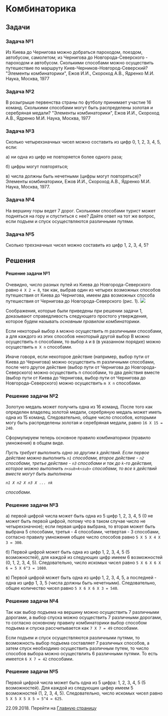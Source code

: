 # Комбинаторика



## Задачи

### Задача №1

Из Киева до Чернигова можно добраться пароходом, поездом, автобусом, самолетом; из Чернигова до Новгорода-Северского - пароходом и автобусом. Сколькими способами можно осуществить путешествие по маршруту Киев-Черников-Новгород-Северский? "Элементы комбинаторики", Ежов И.И., Скороход А.В., Ядренко М.И. Наука, Москва, 1977

### Задача №2

В розыгрыше первенства страны по футболу принимает участие 16 команд. Сколькими способами могут быть распределены золотая и серебряная медали? "Элементы комбинаторики", Ежов И.И., Скороход А.В., Ядренко М.И. Наука, Москва, 1977

### Задача №3

Сколько четырехзначных чисел можно составить из цифр 0, 1, 2, 3, 4, 5, если:

а) ни одна из цифр не повторяется более одного раза;

б) цифры могут повторяться;

в) числа должны быть нечетными (цифры могут повторяться)? Элементы комбинаторики, Ежов И.И., Скороход А.В., Ядренко М.И. Наука, Москва, 1977.

### Задача №4

На вершину горы ведет 7 дорог. Сколькими способами турист может подняться на гору и спуститься с нее? Дайте ответ на тот же вопрос, если подъем и спуск осуществляются различными путями.

### Задача №5

Сколько трехзначных чисел можно составить из цифр 1, 2, 3, 4, 5?

## Решения

#### Решение задачи №1

Очевидно, число разных путей из Киева до Новгорода-Северского равно `4 Х 2 = 8`, так как, выбрав один из четырех возможных способов путешествия от Киева до Чернигова, имеем два возможных способа путешествия от Чернигова до Новгорода-Северского (рис. 1). ![](https://lh3.googleusercontent.com/Q7LtcojkE1ws-004sLfmvAkXz9fKLaHHU7xzxAGel_UskuWi7c4ZJ8GdK68C9OkTAQSt9yWMW17fKRw4zbKU6jurD8CiZKU8uBGGA1gwxQ24_lWYmqF8vvLRRnRNaKUWMXLJoGABt5RU8XROjcGjHX-XLc2Q97j5KTEwkwOUbEkP0jbkhPMh_eUQEwLHO9QWBzjKm_P959s2UHSaNl0DSWG2VJRlAenW74pvON8U85LLyb29onJzet3qQZKOxb4-KJxTLu-qRso1Rst3LnQjei2J16O8T2B00dnSg6N0ALYtQVRWNjHWqbKe_8zXhlCLn19l7EGBW9AiHBnMxb65C2tuSSpuSsHwrcSAM9LS5s5n97kkL7lRjJC89k-z1792VErk6JJkdVAV1uiGCdJQj3SgUvZoZk5in-49Etz4M2mw0dJddlI-9jG_WEKhf7cXRtugdQVZbEqj000dZE4n_8FReGCSQF6sDk7XX7qOiVnbmCPYtvziL388gSbCxamktLaxv0cenG2OUBV6jeouhjdsoYXSP83dG94n3bqqQbpTW1aYXdpsUX06lBJt9xA3yseG3HQdfpii6lAwxjq-i-GE1kyVK21ymqb41gwp0BJYVEuNKAZWU1kbbK2YtIsTT0913ZY7VkW4PhP2PzndjpusumXrMTso=w1125-h307-no)

Соображения, которые были приведены при решении задачи 1, доказывают справедливость следующего простого утверждения, которое будем называть _основным правилом комбинаторики_.

Если некоторый выбор `А` можно осуществить m различными способами, а для каждого из этих способов некоторый другой выбор B можно осуществить n способами, то выбор `A` и `B` (в указанном порядке) можно осуществить `m Х n` способами.

Иначе говоря, если некоторое действие (например, выбор пути от Киева до Чернигова) можно осуществить m различными способами, после чего другое действие (выбор пути от Чернигова до Новгорода-Северского) можно осуществить n способами, то два действия вместе (выбор пути от Киева до Чернигова, выбор пути от Чернигова до Новгорода-Северского) можно осуществить `m Х n` способами.

### Решение задачи №2

Золотую медаль может получить одна из 16 команд. После того как определен владелец золотой медали, серебряную медаль может иметь одна из 15 команд. Следовательно, общее число способов, которыми могу быть распределены золотая и серебряная медали, равно `16 X 15 = 240`.

Сформулируем теперь основное правило комбинаторики (правило умножения) в общем виде.

*Пусть требует выполнить одно за другим `k` действий. Если первое действие можно выполнить `n1` способами, второе действие - `n2` способами, третье действие - `n3` способами и так до `k`-го действия, которое можно выполнить `n<sub>k<sub>` способами, то все `k` действий вместе могут быть выполнены*

*`n1 X n2 X n3 X ... nk`*

*способами*.

### Решение задачи №3

а) первой цифрой числа может быть одна из 5 цифр 1, 2, 3, 4, 5 (0 не может быть первой цифрой, потому что в таком случае число не четырехзначное); если первая цифра выбрана, то вторая может быть выбрана 5 способами, третья - 4 способами, четвертая - 3 способами, согласно правилу умножения общее число способов равно `5 X 5 X 4 X 3 = 300`.

б) Первой цифрой может быть одна из цифр 1, 2, 3, 4, 5 (5 возможностей), для каждой из следующих цифр имеем 6 возможностей (0, 1, 2, 3, 4, 5). Следовательно, число искомых чисел равно `5 Х 6 Х 6 Х 6 = 5 Х 6^3 = 1080`.

в) Первой цифрой может быть одна из цифр 1, 2, 3, 4, 5, а последней - одна из цифр 1, 3, 5 (числа должны быть нечетными). Следовательно, общее количество чисел равно `5 Х 6 Х 6 Х 3 = 540`.

### Решение задачи №4

Так как выбор подъема на вершину можно осуществить 7 различными дорогами, а выбор спуска можно осуществить 7 различными дорогами, то согласно основному правилу комбинаторики выбор способом подъема и спуска рассчитывается как `7 Х 7 = 49` способами.

Если подъем и спуск осуществляются различными путями, то возможность выбор подъема составляет 7 различных способов, а затем спуск необходимо осуществить различным путем, то число способов выбора можно осуществлить 6 различными путями. То есть имеется `6 Х 7 = 42` способами.

### Решение задачи №5

Первой цифрой числа может быть одна из 5 цифра: 1, 2, 3, 4, 5 (5 возможностей). Для каждой из следующих цифер имеем 5 возможностей (1, 2, 3, 4, 5). Следовательно, число искомых чисел равно `5 Х 5 Х 5 Х 5 = 5^4 = 625`.

22.09.2018. Перейти на [Главную страницу](./)